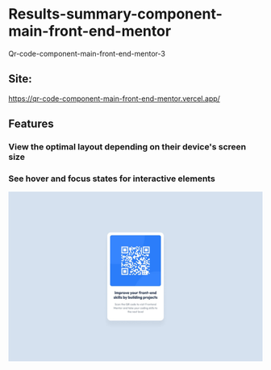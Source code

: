 # Results-summary-component-main-front-end-mentor
Qr-code-component-main-front-end-mentor-3

## Site:
https://qr-code-component-main-front-end-mentor.vercel.app/
## Features

### View the optimal layout depending on their device's screen size
### See hover and focus states for interactive elements

![Getting Started](./design/desktop-design.jpg)
